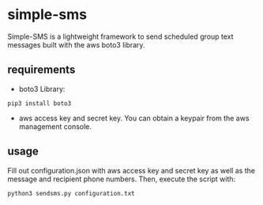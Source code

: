# simple-sms

Simple-SMS is a lightweight framework to send scheduled group text messages built with the aws boto3 library. 

## requirements

* boto3 Library:

```
pip3 install boto3
```

* aws access key and secret key. You can obtain a keypair from the aws management console.

## usage

Fill out configuration.json with aws access key and secret key as well as the message and recipient phone numbers. Then, execute the script with:

```
python3 sendsms.py configuration.txt
```
